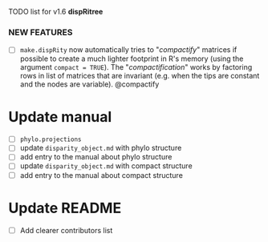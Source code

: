 TODO list for v1.6 **dispRitree**

### NEW FEATURES

 * [ ] `make.dispRity` now automatically tries to "*compactify*" matrices if possible to create a much lighter footprint in R's memory (using the argument `compact = TRUE`). The "*compactification*" works by factoring rows in list of matrices that are invariant (e.g. when the tips are constant and the nodes are variable). @compactify

# Update manual
 - [ ] `phylo.projections`
 - [ ] update `disparity_object.md` with phylo structure
 - [ ] add entry to the manual about phylo structure
 - [ ] update `disparity_object.md` with compact structure
 - [ ] add entry to the manual about compact structure

# Update README
    
 - [ ] Add clearer contributors list